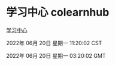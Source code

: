 # 学习中心 colearnhub
[学习中心](http://59.174.8.33:56308/colearnhub/)

2022年 06月 20日 星期一 11:20:02 CST

2022年 06月 20日 星期一 03:20:02 GMT
